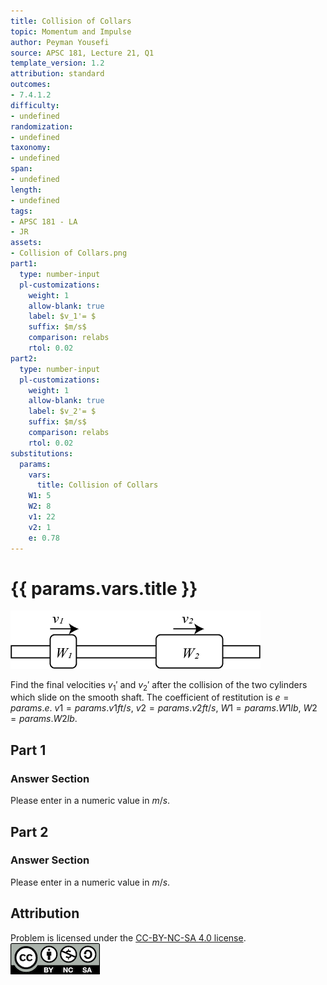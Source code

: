 ```yaml
---
title: Collision of Collars
topic: Momentum and Impulse
author: Peyman Yousefi
source: APSC 181, Lecture 21, Q1
template_version: 1.2
attribution: standard
outcomes:
- 7.4.1.2
difficulty:
- undefined
randomization:
- undefined
taxonomy:
- undefined
span:
- undefined
length:
- undefined
tags:
- APSC 181 - LA
- JR
assets:
- Collision of Collars.png
part1:
  type: number-input
  pl-customizations:
    weight: 1
    allow-blank: true
    label: $v_1'= $
    suffix: $m/s$
    comparison: relabs
    rtol: 0.02
part2:
  type: number-input
  pl-customizations:
    weight: 1
    allow-blank: true
    label: $v_2'= $
    suffix: $m/s$
    comparison: relabs
    rtol: 0.02
substitutions:
  params:
    vars:
      title: Collision of Collars
    W1: 5
    W2: 8
    v1: 22
    v2: 1
    e: 0.78
---
```

# {{ params.vars.title }}
<img src="Collision of Collars.png" width=400>

Find the final velocities $v_1'$ and $v_2'$ after the collision of the two cylinders which slide on the smooth shaft.
The coefficient of restitution is $e = {{params.e}}$.
$v1 = {{params.v1}}ft/s$, $v2 = {{params.v2}}ft/s$, $W1 = {{params.W1}}lb$, $W2 = {{params.W2}}lb$.

## Part 1

### Answer Section

Please enter in a numeric value in $m/s$.

## Part 2

### Answer Section

Please enter in a numeric value in $m/s$.

## Attribution

Problem is licensed under the [CC-BY-NC-SA 4.0 license](https://creativecommons.org/licenses/by-nc-sa/4.0/).<br> ![The Creative Commons 4.0 license requiring attribution-BY, non-commercial-NC, and share-alike-SA license.](https://raw.githubusercontent.com/firasm/bits/master/by-nc-sa.png)